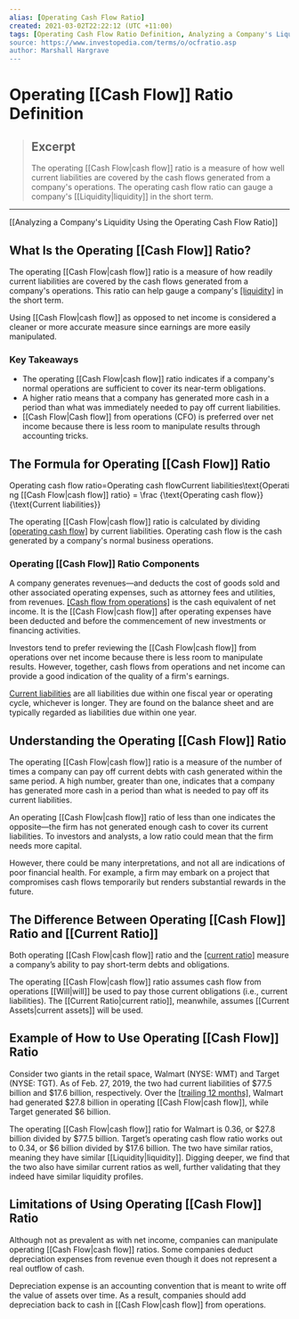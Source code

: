 ```yaml
---
alias: [Operating Cash Flow Ratio]
created: 2021-03-02T22:22:12 (UTC +11:00)
tags: [Operating Cash Flow Ratio Definition, Analyzing a Company's Liquidity Using the Operating Cash Flow Ratio]
source: https://www.investopedia.com/terms/o/ocfratio.asp
author: Marshall Hargrave
---
```


# Operating [[Cash Flow]] Ratio Definition

> ## Excerpt
> The operating [[Cash Flow|cash flow]] ratio is a measure of how well current liabilities are covered by the cash flows generated from a company's operations. The operating cash flow ratio can gauge a company's [[Liquidity|liquidity]] in the short term.

---

[[Analyzing a Company's Liquidity Using the Operating Cash Flow Ratio]]
## What Is the Operating [[Cash Flow]] Ratio?

The operating [[Cash Flow|cash flow]] ratio is a measure of how readily current liabilities are covered by the cash flows generated from a company's operations. This ratio can help gauge a company's [[liquidity]](https://www.investopedia.com/terms/l/[[Liquidity|liquidity]].asp) in the short term.

Using [[Cash Flow|cash flow]] as opposed to net income is considered a cleaner or more accurate measure since earnings are more easily manipulated.

### Key Takeaways

-   The operating [[Cash Flow|cash flow]] ratio indicates if a company's normal operations are sufficient to cover its near-term obligations.
-   A higher ratio means that a company has generated more cash in a period than what was immediately needed to pay off current liabilities.
-   [[Cash Flow|Cash flow]] from operations (CFO) is preferred over net income because there is less room to manipulate results through accounting tricks.

## The Formula for Operating [[Cash Flow]] Ratio

Operating cash flow ratio\=Operating cash flowCurrent liabilities\\text{Operating [[Cash Flow|cash flow]] ratio} = \\frac {\\text{Operating cash flow}}{\\text{Current liabilities}}

The operating [[Cash Flow|cash flow]] ratio is calculated by dividing [[operating cash flow]](https://www.investopedia.com/terms/o/operatingcashflow.asp) by current liabilities. Operating cash flow is the cash generated by a company's normal business operations. 

### Operating [[Cash Flow]] Ratio Components

A company generates revenues—and deducts the cost of goods sold and other associated operating expenses, such as attorney fees and utilities, from revenues. [[Cash flow from operations]](https://www.investopedia.com/ask/answers/032615/what-are-some-examples-cash-flow-operating-activities.asp) is the cash equivalent of net income. It is the [[Cash Flow|cash flow]] after operating expenses have been deducted and before the commencement of new investments or financing activities.

Investors tend to prefer reviewing the [[Cash Flow|cash flow]] from operations over net income because there is less room to manipulate results. However, together, cash flows from operations and net income can provide a good indication of the quality of a firm's earnings. 

[Current liabilities](https://www.investopedia.com/terms/c/currentliabilities.asp) are all liabilities due within one fiscal year or operating cycle, whichever is longer. They are found on the balance sheet and are typically regarded as liabilities due within one year.

## Understanding the Operating [[Cash Flow]] Ratio

The operating [[Cash Flow|cash flow]] ratio is a measure of the number of times a company can pay off current debts with cash generated within the same period. A high number, greater than one, indicates that a company has generated more cash in a period than what is needed to pay off its current liabilities.

An operating [[Cash Flow|cash flow]] ratio of less than one indicates the opposite—the firm has not generated enough cash to cover its current liabilities. To investors and analysts, a low ratio could mean that the firm needs more capital.

However, there could be many interpretations, and not all are indications of poor financial health. For example, a firm may embark on a project that compromises cash flows temporarily but renders substantial rewards in the future.

## The Difference Between Operating [[Cash Flow]] Ratio and [[Current Ratio]]

Both operating [[Cash Flow|cash flow]] ratio and the [[current ratio]](https://www.investopedia.com/terms/c/currentratio.asp) measure a company’s ability to pay short-term debts and obligations.

The operating [[Cash Flow|cash flow]] ratio assumes cash flow from operations [[Will|will]] be used to pay those current obligations (i.e., current liabilities). The [[Current Ratio|current ratio]], meanwhile, assumes [[Current Assets|current assets]] will be used.

## Example of How to Use Operating [[Cash Flow]] Ratio

Consider two giants in the retail space, Walmart (NYSE: WMT) and Target (NYSE: TGT). As of Feb. 27, 2019, the two had current liabilities of $77.5 billion and $17.6 billion, respectively. Over the [[trailing 12 months]](https://www.investopedia.com/terms/t/ttm.asp), Walmart had generated $27.8 billion in operating [[Cash Flow|cash flow]], while Target generated $6 billion.

The operating [[Cash Flow|cash flow]] ratio for Walmart is 0.36, or $27.8 billion divided by $77.5 billion. Target’s operating cash flow ratio works out to 0.34, or $6 billion divided by $17.6 billion. The two have similar ratios, meaning they have similar [[Liquidity|liquidity]]. Digging deeper, we find that the two also have similar current ratios as well, further validating that they indeed have similar liquidity profiles.

## Limitations of Using Operating [[Cash Flow]] Ratio

Although not as prevalent as with net income, companies can manipulate operating [[Cash Flow|cash flow]] ratios. Some companies deduct depreciation expenses from revenue even though it does not represent a real outflow of cash.

Depreciation expense is an accounting convention that is meant to write off the value of assets over time. As a result, companies should add depreciation back to cash in [[Cash Flow|cash flow]] from operations.
